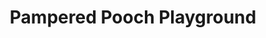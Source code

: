 ---
title: "Pampered Pooch Playground"
url: /saint-louis-park/pampered-pooch-playground/
shop: pet
---